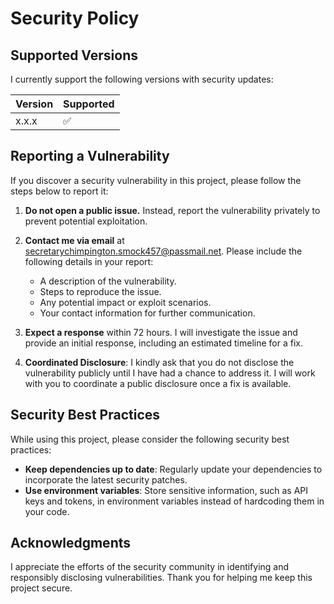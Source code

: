 # Security Policy

## Supported Versions

I currently support the following versions with security updates:

| Version | Supported          |
| ------- | ------------------ |
| x.x.x   | :white_check_mark: |

## Reporting a Vulnerability

If you discover a security vulnerability in this project, please follow the steps below to report it:

1. **Do not open a public issue.** Instead, report the vulnerability privately to prevent potential exploitation.

2. **Contact me via email** at [secretarychimpington.smock457@passmail.net](mailto:secretarychimpington.smock457@passmail.net). Please include the following details in your report:
   - A description of the vulnerability.
   - Steps to reproduce the issue.
   - Any potential impact or exploit scenarios.
   - Your contact information for further communication.

3. **Expect a response** within 72 hours. I will investigate the issue and provide an initial response, including an estimated timeline for a fix.

4. **Coordinated Disclosure**: I kindly ask that you do not disclose the vulnerability publicly until I have had a chance to address it. I will work with you to coordinate a public disclosure once a fix is available.

## Security Best Practices

While using this project, please consider the following security best practices:

- **Keep dependencies up to date**: Regularly update your dependencies to incorporate the latest security patches.
- **Use environment variables**: Store sensitive information, such as API keys and tokens, in environment variables instead of hardcoding them in your code.

## Acknowledgments

I appreciate the efforts of the security community in identifying and responsibly disclosing vulnerabilities. Thank you for helping me keep this project secure.

